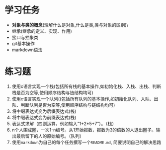 # 学习任务

- **对象与类的概念**(理解什么是对象,什么是类,类与对象的区别)\
- 继承(继承的定义、实现、作用)
- 接口与抽象类
- git基本操作
- markdown语法

# 练习题

1. 使用c语言实现一个栈(包括所有栈的基本操作,如初始化栈、入栈、出栈、判断栈是否为空等,使用顺序结构与链结构均可)
2. 使用c语言实现一个队列((包括所有队列的基本操作,如初始化队列、入队、出队、判断队列是否为空等,使用顺序结构与链结构均可)
3. 将中缀表达式变为后缀表达式(栈)
4. 将中缀表达式变为前缀表达式(栈)
5. 表达式求解（四则运算，例如输入“1+2*5+7”）。（栈）
6. n个人围成圈，一次1-n编号。从1开始报数，报数为3的倍数的人退出圈子。输出最后留下的人的原始编号。（队列）
7. 使用`markdown`为自己的每个任务撰写一个`README.md`, 简要说明自己的解决思路